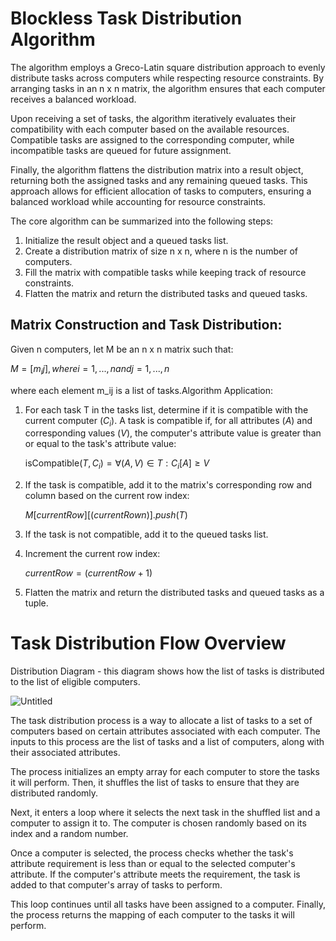 # Blockless **Task Distribution Algorithm**

The algorithm employs a Greco-Latin square distribution approach to evenly distribute tasks across computers while respecting resource constraints. By arranging tasks in an n x n matrix, the algorithm ensures that each computer receives a balanced workload.

Upon receiving a set of tasks, the algorithm iteratively evaluates their compatibility with each computer based on the available resources. Compatible tasks are assigned to the corresponding computer, while incompatible tasks are queued for future assignment.

Finally, the algorithm flattens the distribution matrix into a result object, returning both the assigned tasks and any remaining queued tasks. This approach allows for efficient allocation of tasks to computers, ensuring a balanced workload while accounting for resource constraints.

The core algorithm can be summarized into the following steps:

1. Initialize the result object and a queued tasks list.
2. Create a distribution matrix of size n x n, where n is the number of computers.
3. Fill the matrix with compatible tasks while keeping track of resource constraints.
4. Flatten the matrix and return the distributed tasks and queued tasks.

## Matrix Construction and Task Distribution:

Given n computers, let M be an n x n matrix such that:

$M = [m_ij], where i = 1, ..., n and j = 1, ..., n$

where each element m_ij is a list of tasks.Algorithm Application:

1. For each task T in the tasks list, determine if it is compatible with the current computer $(C_i)$. A task is compatible if, for all attributes ($A$) and corresponding values ($V$), the computer's attribute value is greater than or equal to the task's attribute value:
    
    isCompatible$(T, C_i) = ∀(A, V) ∈ T: C_i[A] ≥ V$
    
2. If the task is compatible, add it to the matrix's corresponding row and column based on the current row index: 
    
    $M[currentRow][(currentRow n)].push(T)$
    
3. If the task is not compatible, add it to the queued tasks list.
4. Increment the current row index:
    
    $currentRow = (currentRow + 1) % n$
    
5. Flatten the matrix and return the distributed tasks and queued tasks as a tuple.

# **Task Distribution Flow Overview**

Distribution Diagram - this diagram shows how the list of tasks is distributed to the list of eligible computers.

![Untitled](/docs/protocol/networking/distributionUntitled.png)

The task distribution process is a way to allocate a list of tasks to a set of computers based on certain attributes associated with each computer. The inputs to this process are the list of tasks and a list of computers, along with their associated attributes.

The process initializes an empty array for each computer to store the tasks it will perform. Then, it shuffles the list of tasks to ensure that they are distributed randomly.

Next, it enters a loop where it selects the next task in the shuffled list and a computer to assign it to. The computer is chosen randomly based on its index and a random number.

Once a computer is selected, the process checks whether the task's attribute requirement is less than or equal to the selected computer's attribute. If the computer's attribute meets the requirement, the task is added to that computer's array of tasks to perform.

This loop continues until all tasks have been assigned to a computer. Finally, the process returns the mapping of each computer to the tasks it will perform.